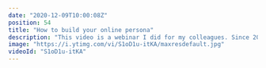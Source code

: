 ```yaml
---
date: "2020-12-09T10:00:08Z"
position: 54
title: "How to build your online persona"
description: "This video is a webinar I did for my colleagues. Since 2019 I have been creating my online persona. I've failed a bunch and I have learnt a lot. In this session I'm sharing my experience, advice and insights into building your brand and growing your audience. I'll teach you how to get yourself or your employer noticed for all the right reasons.\n\nFollow me here:\nWebsite: https://timbenniks.dev\nTwitter: https://twitter.com/timbenniks\nGithub: https://github.com/timbenniks"
image: "https://i.ytimg.com/vi/S1oD1u-itKA/maxresdefault.jpg"
videoId: "S1oD1u-itKA"
---
```


